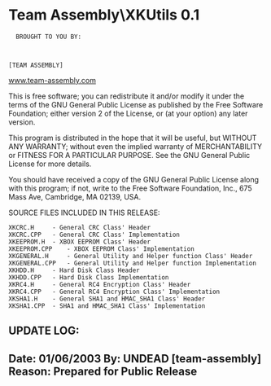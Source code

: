 # Team Assembly\XKUtils 0.1


      BROUGHT TO YOU BY:	


				
	[TEAM ASSEMBLY]		
				
   www.team-assembly.com	
				

 This is free software; you can redistribute it and/or modify
 it under the terms of the GNU General Public License as published by
 the Free Software Foundation; either version 2 of the License, or
 (at your option) any later version.
 
 This program is distributed in the hope that it will be useful,
 but WITHOUT ANY WARRANTY; without even the implied warranty of
 MERCHANTABILITY or FITNESS FOR A PARTICULAR PURPOSE.  See the
 GNU General Public License for more details.

 You should have received a copy of the GNU General Public License
 along with this program; if not, write to the Free Software
 Foundation, Inc., 675 Mass Ave, Cambridge, MA 02139, USA.





  SOURCE FILES INCLUDED IN THIS RELEASE: 


	XKCRC.H 	- General CRC Class' Header
	XKCRC.CPP	- General CRC Class' Implementation
	XKEEPROM.H 	- XBOX EEPROM Class' Header
	XKEEPROM.CPP 	- XBOX EEPROM Class' Implementation	
	XKGENERAL.H 	- General Utility and Helper function Class' Header
	XKGENERAL.CPP 	- General Utility and Helper function Implementation
	XKHDD.H 	- Hard Disk Class Header
	XKHDD.CPP 	- Hard Disk Class Implementation
	XKRC4.H 	- General RC4 Encryption Class' Header
	XKRC4.CPP 	- General RC4 Encryption Class' Implementation
	XKSHA1.H 	- General SHA1 and HMAC_SHA1 Class' Header
	XKSHA1.CPP 	- SHA1 and HMAC_SHA1 Class' Implementation






UPDATE LOG:
----------------------------------------------------------------------------
Date: 01/06/2003
By: UNDEAD [team-assembly]
Reason: Prepared for Public Release
----------------------------------------------------------------------------
